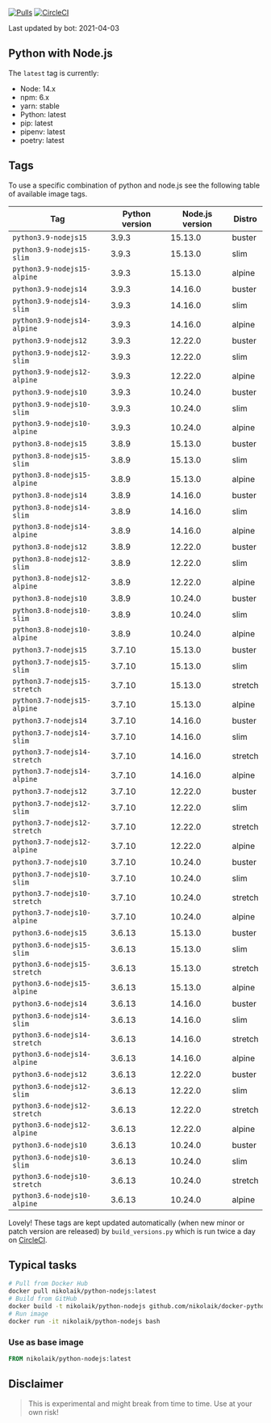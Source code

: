 [![Pulls](https://img.shields.io/docker/pulls/nikolaik/python-nodejs.svg?style=flat-square)](https://hub.docker.com/r/nikolaik/python-nodejs/)
[![CircleCI](https://img.shields.io/circleci/project/github/nikolaik/docker-python-nodejs.svg?style=flat-square)](https://circleci.com/gh/nikolaik/docker-python-nodejs)

Last updated by bot: 2021-04-03

## Python with Node.js
The `latest` tag is currently:

- Node: 14.x
- npm: 6.x
- yarn: stable
- Python: latest
- pip: latest
- pipenv: latest
- poetry: latest

## Tags
To use a specific combination of python and node.js see the following table of available image tags.

Tag | Python version | Node.js version | Distro
--- | --- | --- | ---
`python3.9-nodejs15` | 3.9.3 | 15.13.0 | buster
`python3.9-nodejs15-slim` | 3.9.3 | 15.13.0 | slim
`python3.9-nodejs15-alpine` | 3.9.3 | 15.13.0 | alpine
`python3.9-nodejs14` | 3.9.3 | 14.16.0 | buster
`python3.9-nodejs14-slim` | 3.9.3 | 14.16.0 | slim
`python3.9-nodejs14-alpine` | 3.9.3 | 14.16.0 | alpine
`python3.9-nodejs12` | 3.9.3 | 12.22.0 | buster
`python3.9-nodejs12-slim` | 3.9.3 | 12.22.0 | slim
`python3.9-nodejs12-alpine` | 3.9.3 | 12.22.0 | alpine
`python3.9-nodejs10` | 3.9.3 | 10.24.0 | buster
`python3.9-nodejs10-slim` | 3.9.3 | 10.24.0 | slim
`python3.9-nodejs10-alpine` | 3.9.3 | 10.24.0 | alpine
`python3.8-nodejs15` | 3.8.9 | 15.13.0 | buster
`python3.8-nodejs15-slim` | 3.8.9 | 15.13.0 | slim
`python3.8-nodejs15-alpine` | 3.8.9 | 15.13.0 | alpine
`python3.8-nodejs14` | 3.8.9 | 14.16.0 | buster
`python3.8-nodejs14-slim` | 3.8.9 | 14.16.0 | slim
`python3.8-nodejs14-alpine` | 3.8.9 | 14.16.0 | alpine
`python3.8-nodejs12` | 3.8.9 | 12.22.0 | buster
`python3.8-nodejs12-slim` | 3.8.9 | 12.22.0 | slim
`python3.8-nodejs12-alpine` | 3.8.9 | 12.22.0 | alpine
`python3.8-nodejs10` | 3.8.9 | 10.24.0 | buster
`python3.8-nodejs10-slim` | 3.8.9 | 10.24.0 | slim
`python3.8-nodejs10-alpine` | 3.8.9 | 10.24.0 | alpine
`python3.7-nodejs15` | 3.7.10 | 15.13.0 | buster
`python3.7-nodejs15-slim` | 3.7.10 | 15.13.0 | slim
`python3.7-nodejs15-stretch` | 3.7.10 | 15.13.0 | stretch
`python3.7-nodejs15-alpine` | 3.7.10 | 15.13.0 | alpine
`python3.7-nodejs14` | 3.7.10 | 14.16.0 | buster
`python3.7-nodejs14-slim` | 3.7.10 | 14.16.0 | slim
`python3.7-nodejs14-stretch` | 3.7.10 | 14.16.0 | stretch
`python3.7-nodejs14-alpine` | 3.7.10 | 14.16.0 | alpine
`python3.7-nodejs12` | 3.7.10 | 12.22.0 | buster
`python3.7-nodejs12-slim` | 3.7.10 | 12.22.0 | slim
`python3.7-nodejs12-stretch` | 3.7.10 | 12.22.0 | stretch
`python3.7-nodejs12-alpine` | 3.7.10 | 12.22.0 | alpine
`python3.7-nodejs10` | 3.7.10 | 10.24.0 | buster
`python3.7-nodejs10-slim` | 3.7.10 | 10.24.0 | slim
`python3.7-nodejs10-stretch` | 3.7.10 | 10.24.0 | stretch
`python3.7-nodejs10-alpine` | 3.7.10 | 10.24.0 | alpine
`python3.6-nodejs15` | 3.6.13 | 15.13.0 | buster
`python3.6-nodejs15-slim` | 3.6.13 | 15.13.0 | slim
`python3.6-nodejs15-stretch` | 3.6.13 | 15.13.0 | stretch
`python3.6-nodejs15-alpine` | 3.6.13 | 15.13.0 | alpine
`python3.6-nodejs14` | 3.6.13 | 14.16.0 | buster
`python3.6-nodejs14-slim` | 3.6.13 | 14.16.0 | slim
`python3.6-nodejs14-stretch` | 3.6.13 | 14.16.0 | stretch
`python3.6-nodejs14-alpine` | 3.6.13 | 14.16.0 | alpine
`python3.6-nodejs12` | 3.6.13 | 12.22.0 | buster
`python3.6-nodejs12-slim` | 3.6.13 | 12.22.0 | slim
`python3.6-nodejs12-stretch` | 3.6.13 | 12.22.0 | stretch
`python3.6-nodejs12-alpine` | 3.6.13 | 12.22.0 | alpine
`python3.6-nodejs10` | 3.6.13 | 10.24.0 | buster
`python3.6-nodejs10-slim` | 3.6.13 | 10.24.0 | slim
`python3.6-nodejs10-stretch` | 3.6.13 | 10.24.0 | stretch
`python3.6-nodejs10-alpine` | 3.6.13 | 10.24.0 | alpine

Lovely! These tags are kept updated automatically (when new minor or patch version are released) by `build_versions.py` which is run twice a day on [CircleCI](https://circleci.com/gh/nikolaik/docker-python-nodejs).

## Typical tasks
```bash
# Pull from Docker Hub
docker pull nikolaik/python-nodejs:latest
# Build from GitHub
docker build -t nikolaik/python-nodejs github.com/nikolaik/docker-python-nodejs
# Run image
docker run -it nikolaik/python-nodejs bash
```

### Use as base image
```Dockerfile
FROM nikolaik/python-nodejs:latest
```

## Disclaimer
> This is experimental and might break from time to time. Use at your own risk!
